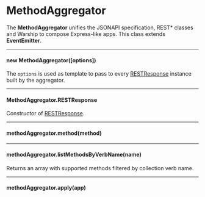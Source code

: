 # MethodAggregator

The **MethodAggregator** unifies the JSONAPI specification, REST\* classes and Warship to compose Express-like apps. This class extends **EventEmitter**.

---------------------------------

#### new MethodAggregator([options])

The `options` is used as template to pass to every [RESTResponse](api-documentation/rest-response.md) instance built by the aggregator.

---------------------------------

#### MethodAggregator.RESTResponse

Constructor of [RESTResponse](api-documentation/rest-response.md).

---------------------------------

#### methodAggregator.method(method)

---------------------------------

#### methodAggregator.listMethodsByVerbName(name)

Returns an array with supported methods filtered by collection verb name.

---------------------------------

#### methodAggregator.apply(app)